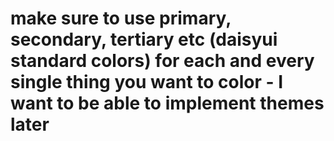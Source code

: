 # make sure to use primary, secondary, tertiary etc (daisyui standard colors) for each and every single thing you want to color - I want to be able to implement themes later

